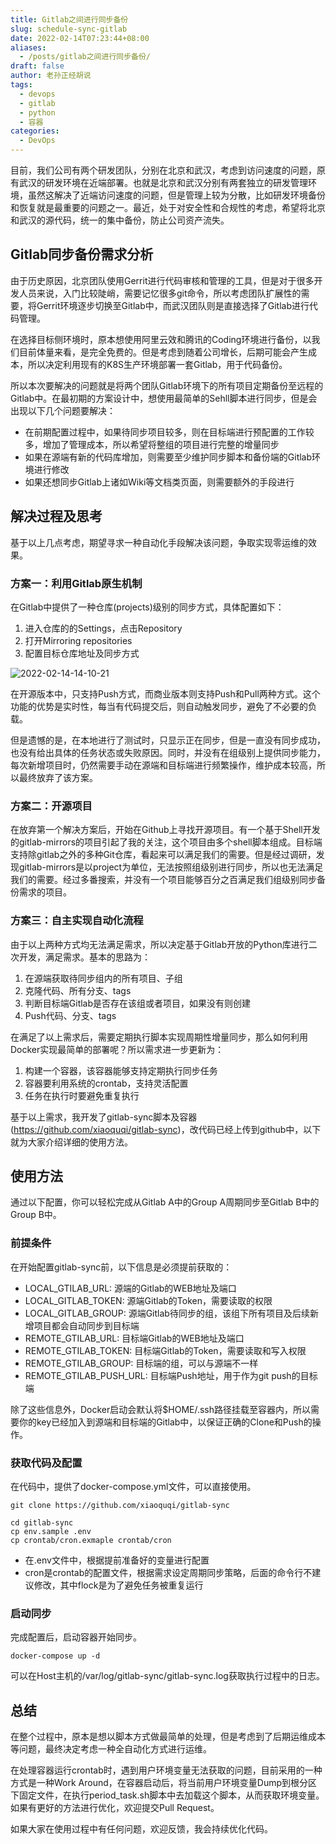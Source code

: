 ```yaml
---
title: Gitlab之间进行同步备份
slug: schedule-sync-gitlab
date: 2022-02-14T07:23:44+08:00
aliases:
  - /posts/gitlab之间进行同步备份/
draft: false
author: 老孙正经胡说
tags:
  - devops
  - gitlab
  - python
  - 容器
categories:
  - DevOps
---
```


目前，我们公司有两个研发团队，分别在北京和武汉，考虑到访问速度的问题，原有武汉的研发环境在近端部署。也就是北京和武汉分别有两套独立的研发管理环境，虽然这解决了近端访问速度的问题，但是管理上较为分散，比如研发环境备份和恢复就是最重要的问题之一。最近，处于对安全性和合规性的考虑，希望将北京和武汉的源代码，统一的集中备份，防止公司资产流失。

## Gitlab同步备份需求分析

由于历史原因，北京团队使用Gerrit进行代码审核和管理的工具，但是对于很多开发人员来说，入门比较陡峭，需要记忆很多git命令，所以考虑团队扩展性的需要，将Gerrit环境逐步切换至Gitlab中，而武汉团队则是直接选择了Gitlab进行代码管理。

在选择目标侧环境时，原本想使用阿里云效和腾讯的Coding环境进行备份，以我们目前体量来看，是完全免费的。但是考虑到随着公司增长，后期可能会产生成本，所以决定利用现有的K8S生产环境部署一套Gitlab，用于代码备份。

所以本次要解决的问题就是将两个团队Gitlab环境下的所有项目定期备份至远程的Gitlab中。在最初期的方案设计中，想使用最简单的Sehll脚本进行同步，但是会出现以下几个问题要解决：

* 在前期配置过程中，如果待同步项目较多，则在目标端进行预配置的工作较多，增加了管理成本，所以希望将整组的项目进行完整的增量同步
* 如果在源端有新的代码库增加，则需要至少维护同步脚本和备份端的Gitlab环境进行修改
* 如果还想同步Gitlab上诸如Wiki等文档类页面，则需要额外的手段进行

## 解决过程及思考

基于以上几点考虑，期望寻求一种自动化手段解决该问题，争取实现零运维的效果。

### 方案一：利用Gitlab原生机制

在Gitlab中提供了一种仓库(projects)级别的同步方式，具体配置如下：
1. 进入仓库的的Settings，点击Repository
2. 打开Mirroring repositories
3. 配置目标仓库地址及同步方式

![2022-02-14-14-10-21](/images/2022-02-14-14-10-21.png)

在开源版本中，只支持Push方式，而商业版本则支持Push和Pull两种方式。这个功能的优势是实时性，每当有代码提交后，则自动触发同步，避免了不必要的负载。

但是遗憾的是，在本地进行了测试时，只显示正在同步，但是一直没有同步成功，也没有给出具体的任务状态或失败原因。同时，并没有在组级别上提供同步能力，每次新增项目时，仍然需要手动在源端和目标端进行频繁操作，维护成本较高，所以最终放弃了该方案。

### 方案二：开源项目

在放弃第一个解决方案后，开始在Github上寻找开源项目。有一个基于Shell开发的gitlab-mirrors的项目引起了我的关注，这个项目由多个shell脚本组成。目标端支持除gitlab之外的多种Git仓库，看起来可以满足我们的需要。但是经过调研，发现gitlab-mirrors是以project为单位，无法按照组级别进行同步，所以也无法满足我们的需要。经过多番搜索，并没有一个项目能够百分之百满足我们组级别同步备份需求的项目。

### 方案三：自主实现自动化流程

由于以上两种方式均无法满足需求，所以决定基于Gitlab开放的Python库进行二次开发，满足需求。基本的思路为：

1. 在源端获取待同步组内的所有项目、子组
2. 克隆代码、所有分支、tags
3. 判断目标端Gitlab是否存在该组或者项目，如果没有则创建
4. Push代码、分支、tags

在满足了以上需求后，需要定期执行脚本实现周期性增量同步，那么如何利用Docker实现最简单的部署呢？所以需求进一步更新为：

1. 构建一个容器，该容器能够支持定期执行同步任务
2. 容器要利用系统的crontab，支持灵活配置
3. 任务在执行时要避免重复执行

基于以上需求，我开发了gitlab-sync脚本及容器(https://github.com/xiaoquqi/gitlab-sync)，改代码已经上传到github中，以下就为大家介绍详细的使用方法。

## 使用方法

通过以下配置，你可以轻松完成从Gitlab A中的Group A周期同步至Gitlab B中的Group B中。

### 前提条件

在开始配置gitlab-sync前，以下信息是必须提前获取的：

* LOCAL_GTILAB_URL: 源端的Gitlab的WEB地址及端口
* LOCAL_GITLAB_TOKEN: 源端Gitlab的Token，需要读取的权限
* LOCAL_GITLAB_GROUP: 源端Gitlab待同步的组，该组下所有项目及后续新增项目都会自动同步到目标端
* REMOTE_GTILAB_URL: 目标端Gitlab的WEB地址及端口
* REMOTE_GTILAB_TOKEN: 目标端Gitlab的Token，需要读取和写入权限
* REMOTE_GTILAB_GROUP: 目标端的组，可以与源端不一样
* REMOTE_GTILAB_PUSH_URL: 目标端Push地址，用于作为git push的目标端

除了这些信息外，Docker启动会默认将$HOME/.ssh路径挂载至容器内，所以需要你的key已经加入到源端和目标端的Gitlab中，以保证正确的Clone和Push的操作。

### 获取代码及配置

在代码中，提供了docker-compose.yml文件，可以直接使用。

```
git clone https://github.com/xiaoquqi/gitlab-sync

cd gitlab-sync
cp env.sample .env
cp crontab/cron.exmaple crontab/cron
```

* 在.env文件中，根据提前准备好的变量进行配置
* cron是crontab的配置文件，根据需求设定周期同步策略，后面的命令行不建议修改，其中flock是为了避免任务被重复运行

### 启动同步

完成配置后，启动容器开始同步。

```
docker-compose up -d
```

可以在Host主机的/var/log/gitlab-sync/gitlab-sync.log获取执行过程中的日志。

## 总结

在整个过程中，原本是想以脚本方式做最简单的处理，但是考虑到了后期运维成本等问题，最终决定考虑一种全自动化方式进行运维。

在处理容器运行crontab时，遇到用户环境变量无法获取的问题，目前采用的一种方式是一种Work Around，在容器启动后，将当前用户环境变量Dump到根分区下固定文件，在执行period_task.sh脚本中去加载这个脚本，从而获取环境变量。如果有更好的方法进行优化，欢迎提交Pull Request。

如果大家在使用过程中有任何问题，欢迎反馈，我会持续优化代码。